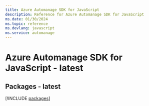 ```yaml
---
title: Azure Automanage SDK for JavaScript
description: Reference for Azure Automanage SDK for JavaScript
ms.date: 01/30/2024
ms.topic: reference
ms.devlang: javascript
ms.service: automanage
---
```

# Azure Automanage SDK for JavaScript - latest
## Packages - latest
[!INCLUDE [packages](automanage-index.md)]